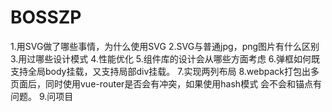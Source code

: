 # BOSSZP

1.用SVG做了哪些事情，为什么使用SVG
2.SVG与普通jpg，png图片有什么区别
3.用过哪些设计模式
4.性能优化
5.组件库的设计会从哪些方面考虑
6.弹框如何既支持全局body挂载，又支持局部div挂载。
7.实现两列布局
8.webpack打包出多页面后，同时使用vue-router是否会有冲突，如果使用hash模式 会不会和锚点有问题。
9.问项目

<!-- 其他不太记得了，全程在扯，无硬核的东西，无深度 -->